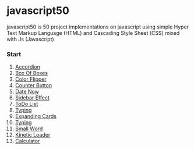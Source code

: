 # javascript50
javascript50 is 50 project implementations on javascript using simple Hyper Text Markup Language (HTML) and Cascading Style Sheet (CSS) mixed with Js (Javascript)
<br>
<h3>Start</h3>
<ol>
  <li><a href="https://atef7534.github.io/javascript50/Accordion/index.html">Accordion</a></li>
  <li><a href="https://atef7534.github.io/javascript50/Box%20Of%20Boxes/index.html">Box Of Boxes</a></li>
  <li><a href="https://atef7534.github.io/javascript50/Color%20Flipper/index.html">Color Flipper</a></li>
  <li><a href="https://atef7534.github.io/javascript50/Counter%20Button/index.html">Counter Button</a></li>
  <li><a href="https://atef7534.github.io/javascript50/Date%20Now/index.html">Date Now</a></li>
  <li><a href="https://atef7534.github.io/javascript50/Sidebar%20Effect/index.html">Sidebar Effect</a></li>
  <li><a href="https://atef7534.github.io/javascript50/ToDo%20List/index.html">ToDo List</a></li>
  <li><a href="https://atef7534.github.io/javascript50/typing/index.html">Typing</a></li>
  <li><a href="https://atef7534.github.io/javascript50/Expanding%20Cards/index.html">Expanding Cards</a></li>
  <li><a href="https://atef7534.github.io/javascript50/Expanding%20Cards/index.html">Typing</a></li>
  <li><a href="https://atef7534.github.io/javascript50/Small%Word/index.html">Small Word</a></li>
  <li><a href="https://atef7534.github.io/javascript50/Kinetic%20Loader/index.html">Kinetic Loader</a></li>
  <li><a href="https://atef7534.github.io/javascript50/%2313%20Calculator/index.html">Calculator</a></li>
</ol>

